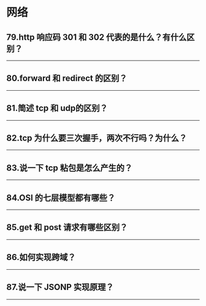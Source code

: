 # 网络
## 79.http 响应码 301 和 302 代表的是什么？有什么区别？
---
## 80.forward 和 redirect 的区别？
---
## 81.简述 tcp 和 udp的区别？
---
## 82.tcp 为什么要三次握手，两次不行吗？为什么？
---
## 83.说一下 tcp 粘包是怎么产生的？
---
## 84.OSI 的七层模型都有哪些？
---
## 85.get 和 post 请求有哪些区别？
---
## 86.如何实现跨域？
---
## 87.说一下 JSONP 实现原理？
---